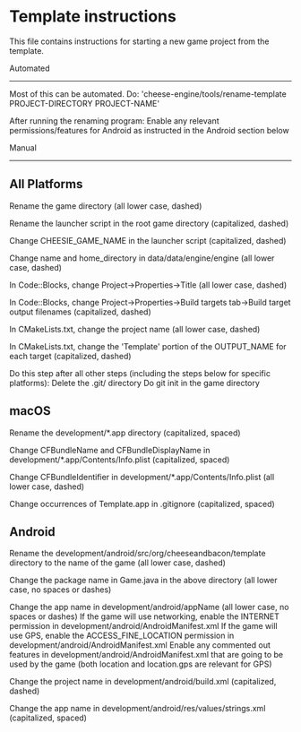 # Template instructions

This file contains instructions for starting a new game project from the template.

Automated
*********

Most of this can be automated. Do:
'cheese-engine/tools/rename-template PROJECT-DIRECTORY PROJECT-NAME'

After running the renaming program:
Enable any relevant permissions/features for Android as instructed in the Android section below

Manual
******

All Platforms
-------------
Rename the game directory (all lower case, dashed)

Rename the launcher script in the root game directory (capitalized, dashed)

Change CHEESIE_GAME_NAME in the launcher script (capitalized, dashed)

Change name and home_directory in data/data/engine/engine (all lower case, dashed)

In Code::Blocks, change Project->Properties->Title (all lower case, dashed)

In Code::Blocks, change Project->Properties->Build targets tab->Build target output filenames
(capitalized, dashed)

In CMakeLists.txt, change the project name (all lower case, dashed)

In CMakeLists.txt, change the 'Template' portion of the OUTPUT_NAME for each target (capitalized, dashed)

Do this step after all other steps (including the steps below for specific platforms):
Delete the .git/ directory
Do git init in the game directory

macOS
----
Rename the development/\*.app directory (capitalized, spaced)

Change CFBundleName and CFBundleDisplayName in development/\*.app/Contents/Info.plist (capitalized, spaced)

Change CFBundleIdentifier in development/\*.app/Contents/Info.plist (all lower case, dashed)

Change occurrences of Template.app in .gitignore (capitalized, spaced)

Android
-------
Rename the development/android/src/org/cheeseandbacon/template directory to the name of the game
(all lower case, dashed)

Change the package name in Game.java in the above directory (all lower case, no spaces or dashes)

Change the app name in development/android/appName (all lower case, no spaces or dashes)
If the game will use networking, enable the INTERNET permission in development/android/AndroidManifest.xml
If the game will use GPS, enable the ACCESS_FINE_LOCATION permission in development/android/AndroidManifest.xml
Enable any commented out features in development/android/AndroidManifest.xml that are going to be used by the game
(both location and location.gps are relevant for GPS)

Change the project name in development/android/build.xml (capitalized, dashed)

Change the app name in development/android/res/values/strings.xml (capitalized, spaced)
